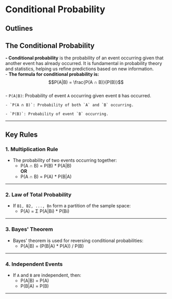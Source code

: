# Conditional Probability 

## Outlines


## The Conditional Probability
**- Conditional probability** is the probability of an event occurring given that another event has already occurred. It is fundamental in probability theory and statistics, helping us refine predictions based on new information.  
    - **The formula for conditional probability is:**  
       $$P(A|B) = \frac{P(A ∩ B)}{P(B)}$$   
    - `P(A|B)`: Probability of event `A` occurring given event `B` has occurred.  
    
    - `P(A ∩ B)`: Probability of both `A` and `B` occurring.
    
    - `P(B)`: Probability of event `B` occurring.
--- 
## Key Rules
### 1. Multiplication Rule  
- The probability of two events occurring together:  
   - P(A ∩ B) = P(B) * P(A|B)  
     **OR**
   - P(A ∩ B) = P(A) * P(B|A)

---
### 2. Law of Total Probability   
   - If `B1, B2, ..., Bn` form a partition of the sample space:
       - P(A) = Σ P(A|Bi) * P(Bi)

--- 
### 3. Bayes' Theorem
   - Bayes' theorem is used for reversing conditional probabilities:
       - P(A|B) = (P(B|A) * P(A)) / P(B)

--- 

### 4. Independent Events 
   - If `A` and `B` are independent, then:
       - P(A|B) = P(A)
       - P(B|A) = P(B)
--- 


      

